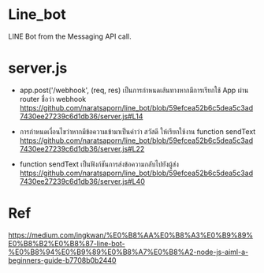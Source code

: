 # Line_bot
 LINE Bot from the Messaging API call.

# server.js

- app.post('/webhook', (req, res) เป็นการกำหนดเส้นทางหากมีการเรียกใช้ App ผ่าน router ชื่อว่า webhook
https://github.com/naratsaporn/line_bot/blob/59efcea52b6c5dea5c3ad7430ee27239c6d1db36/server.js#L14

- การกำหนดเงื่อนไขว่าหากมีข้อความเข้ามาเป็นคำว่า สวัสดี ให้เรียกใช้งาน function sendText
https://github.com/naratsaporn/line_bot/blob/59efcea52b6c5dea5c3ad7430ee27239c6d1db36/server.js#L22

- function sendText เป็นฟังก์ชันการส่งข้อความกลับไปยังผู้ส่ง
https://github.com/naratsaporn/line_bot/blob/59efcea52b6c5dea5c3ad7430ee27239c6d1db36/server.js#L40

# Ref
 https://medium.com/ingkwan/%E0%B8%AA%E0%B8%A3%E0%B9%89%E0%B8%B2%E0%B8%87-line-bot-%E0%B8%94%E0%B9%89%E0%B8%A7%E0%B8%A2-node-js-aiml-a-beginners-guide-b7708b0b2440
